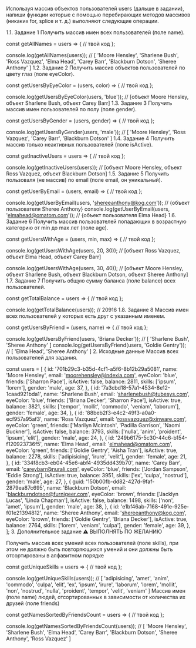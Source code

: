 Используя массив объектов пользователей users (дальше в задании), напиши функции которые с помощью перебирающих методов массивов (никаких for, splice и т. д.) выполняют следующие операции.

1.1. Задание 1
Получить массив имен всех пользователей (поле name).

const getAllNames = users => {
  // твой код
};

console.log(getAllNames(users));
// [ 'Moore Hensley', 'Sharlene Bush', 'Ross Vazquez', 'Elma Head', 'Carey Barr', 'Blackburn Dotson', 'Sheree Anthony' ]
1.2. Задание 2
Получить массив объектов пользователей по цвету глаз (поле eyeColor).

const getUsersByEyeColor = (users, color) => {
  // твой код
};

console.log(getUsersByEyeColor(users, 'blue')); // [объект Moore Hensley, объект Sharlene Bush, объект Carey Barr]
1.3. Задание 3
Получить массив имен пользователей по полу (поле gender).

const getUsersByGender = (users, gender) => {
  // твой код
};

console.log(getUsersByGender(users, 'male')); // [ 'Moore Hensley', 'Ross Vazquez', 'Carey Barr', 'Blackburn Dotson' ]
1.4. Задание 4
Получить массив только неактивных пользователей (поле isActive).

const getInactiveUsers = users => {
  // твой код
};

console.log(getInactiveUsers(users)); // [объект Moore Hensley, объект Ross Vazquez, объект Blackburn Dotson]
1.5. Задание 5
Получить пользоваля (не массив) по email (поле email, он уникальный).

const getUserByEmail = (users, email) => {
  // твой код
};

console.log(getUserByEmail(users, 'shereeanthony@kog.com')); // {объект пользователя Sheree Anthony}
console.log(getUserByEmail(users, 'elmahead@omatom.com')); // {объект пользователя Elma Head}
1.6. Задание 6
Получить массив пользователей попадающих в возрастную категорию от min до max лет (поле age).

const getUsersWithAge = (users, min, max) => {
  // твой код
};

console.log(getUsersWithAge(users, 20, 30)); // [объект Ross Vazquez, объект Elma Head, объект Carey Barr]

console.log(getUsersWithAge(users, 30, 40));
// [объект Moore Hensley, объект Sharlene Bush, объект Blackburn Dotson, объект Sheree Anthony]
1.7. Задание 7
Получить общую сумму баланса (поле balance) всех пользователей.

const getTotalBalance = users => {
  // твой код
};

console.log(getTotalBalance(users)); // 20916
1.8. Задание 8
Массив имен всех пользователей у которых есть друг с указанным именем.

const getUsersByFriend = (users, name) => {
  // твой код
};

console.log(getUsersByFriend(users, 'Briana Decker')); // [ 'Sharlene Bush', 'Sheree Anthony' ]
console.log(getUsersByFriend(users, 'Goldie Gentry')); // [ 'Elma Head', 'Sheree Anthony' ]
2. Исходные данные
Массив всех пользователей для задания.

const users = [
  {
    id: '701b29c3-b35d-4cf1-a5f6-8b12b29a5081',
    name: 'Moore Hensley',
    email: 'moorehensley@indexia.com',
    eyeColor: 'blue',
    friends: ['Sharron Pace'],
    isActive: false,
    balance: 2811,
    skills: ['ipsum', 'lorem'],
    gender: 'male',
    age: 37,
  },
  {
    id: '7a3cbd18-57a1-4534-8e12-1caad921bda1',
    name: 'Sharlene Bush',
    email: 'sharlenebush@tubesys.com',
    eyeColor: 'blue',
    friends: ['Briana Decker', 'Sharron Pace'],
    isActive: true,
    balance: 3821,
    skills: ['tempor', 'mollit', 'commodo', 'veniam', 'laborum'],
    gender: 'female',
    age: 34,
  },
  {
    id: '88beb2f3-e4c2-49f3-a0a0-ecf957a95af3',
    name: 'Ross Vazquez',
    email: 'rossvazquez@xinware.com',
    eyeColor: 'green',
    friends: ['Marilyn Mcintosh', 'Padilla Garrison', 'Naomi Buckner'],
    isActive: false,
    balance: 3793,
    skills: ['nulla', 'anim', 'proident', 'ipsum', 'elit'],
    gender: 'male',
    age: 24,
  },
  {
    id: '249b6175-5c30-44c6-b154-f120923736f5',
    name: 'Elma Head',
    email: 'elmahead@omatom.com',
    eyeColor: 'green',
    friends: ['Goldie Gentry', 'Aisha Tran'],
    isActive: true,
    balance: 2278,
    skills: ['adipisicing', 'irure', 'velit'],
    gender: 'female',
    age: 21,
  },
  {
    id: '334f8cb3-eb04-45e6-abf4-4935dd439b70',
    name: 'Carey Barr',
    email: 'careybarr@nurali.com',
    eyeColor: 'blue',
    friends: ['Jordan Sampson', 'Eddie Strong'],
    isActive: true,
    balance: 3951,
    skills: ['ex', 'culpa', 'nostrud'],
    gender: 'male',
    age: 27,
  },
  {
    guid: '150b00fb-dd82-427d-9faf-2879ea87c695',
    name: 'Blackburn Dotson',
    email: 'blackburndotson@furnigeer.com',
    eyeColor: 'brown',
    friends: ['Jacklyn Lucas', 'Linda Chapman'],
    isActive: false,
    balance: 1498,
    skills: ['non', 'amet', 'ipsum'],
    gender: 'male',
    age: 38,
  },
  {
    id: 'e1bf46ab-7168-491e-925e-f01e21394812',
    name: 'Sheree Anthony',
    email: 'shereeanthony@kog.com',
    eyeColor: 'brown',
    friends: ['Goldie Gentry', 'Briana Decker'],
    isActive: true,
    balance: 2764,
    skills: ['lorem', 'veniam', 'culpa'],
    gender: 'female',
    age: 39,
  },
];
3. Дополнительное задание
⚠️ ВЫПОЛНЯТЬ ПО ЖЕЛАНИЮ

Получить массив всех умений всех пользователей (поле skills), при этом не должно быть повторяющихся умений и они должны быть отсортированы в алфавитном порядке

const getUniqueSkills = users => {
  // твой код
};

console.log(getUniqueSkills(users));
// [ 'adipisicing', 'amet', 'anim', 'commodo', 'culpa', 'elit', 'ex', 'ipsum', 'irure', 'laborum', 'lorem', 'mollit', 'non', 'nostrud', 'nulla', 'proident', 'tempor', 'velit', 'veniam' ]
Массив имен (поле name) людей, отсортированных в зависимости от количества их друзей (поле friends)

const getNamesSortedByFriendsCount = users => {
  // твой код
};

console.log(getNamesSortedByFriendsCount(users));
// [ 'Moore Hensley', 'Sharlene Bush', 'Elma Head', 'Carey Barr', 'Blackburn Dotson', 'Sheree Anthony', 'Ross Vazquez' ]
